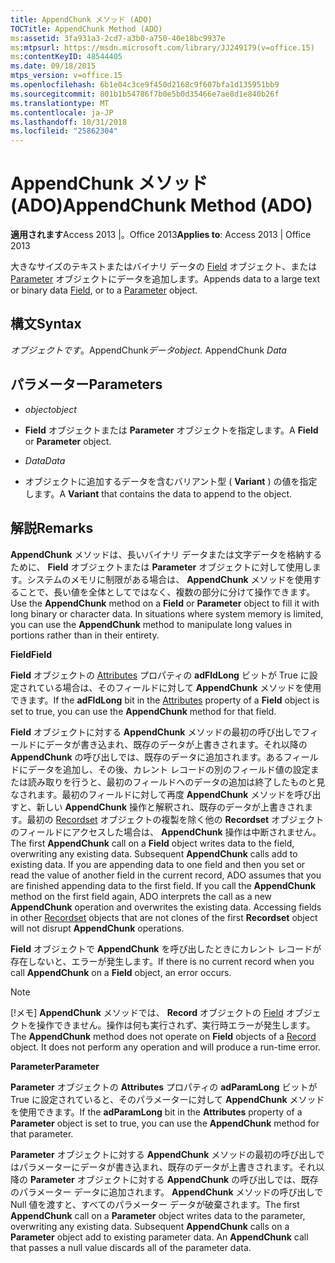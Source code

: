 ```yaml
---
title: AppendChunk メソッド (ADO)
TOCTitle: AppendChunk Method (ADO)
ms:assetid: 3fa931a3-2cd7-a3b0-a750-40e18bc9937e
ms:mtpsurl: https://msdn.microsoft.com/library/JJ249179(v=office.15)
ms:contentKeyID: 48544405
ms.date: 09/18/2015
mtps_version: v=office.15
ms.openlocfilehash: 6b1e04c3ce9f450d2168c9f607bfa1d135951bb9
ms.sourcegitcommit: 801b1b54786f7b0e5b0d35466e7ae8d1e840b26f
ms.translationtype: MT
ms.contentlocale: ja-JP
ms.lasthandoff: 10/31/2018
ms.locfileid: "25862304"
---
```

# <a name="appendchunk-method-ado"></a><span data-ttu-id="03d88-102">AppendChunk メソッド (ADO)</span><span class="sxs-lookup"><span data-stu-id="03d88-102">AppendChunk Method (ADO)</span></span>


<span data-ttu-id="03d88-103">**適用されます**Access 2013 |。Office 2013</span><span class="sxs-lookup"><span data-stu-id="03d88-103">**Applies to**: Access 2013 | Office 2013</span></span>


<span data-ttu-id="03d88-104">大きなサイズのテキストまたはバイナリ データの [Field](field-object-ado.md) オブジェクト、または [Parameter](parameter-object-ado.md) オブジェクトにデータを追加します。</span><span class="sxs-lookup"><span data-stu-id="03d88-104">Appends data to a large text or binary data [Field](field-object-ado.md), or to a [Parameter](parameter-object-ado.md) object.</span></span>

## <a name="syntax"></a><span data-ttu-id="03d88-105">構文</span><span class="sxs-lookup"><span data-stu-id="03d88-105">Syntax</span></span>

<span data-ttu-id="03d88-106">*オブジェクトです*。AppendChunk*データ*</span><span class="sxs-lookup"><span data-stu-id="03d88-106">*object.* AppendChunk *Data*</span></span>

## <a name="parameters"></a><span data-ttu-id="03d88-107">パラメーター</span><span class="sxs-lookup"><span data-stu-id="03d88-107">Parameters</span></span>

  - <span data-ttu-id="03d88-108">*object*</span><span class="sxs-lookup"><span data-stu-id="03d88-108">*object*</span></span>

  - <span data-ttu-id="03d88-109">**Field** オブジェクトまたは **Parameter** オブジェクトを指定します。</span><span class="sxs-lookup"><span data-stu-id="03d88-109">A **Field** or **Parameter** object.</span></span>

  - <span data-ttu-id="03d88-110">*Data*</span><span class="sxs-lookup"><span data-stu-id="03d88-110">*Data*</span></span>

  - <span data-ttu-id="03d88-111">オブジェクトに追加するデータを含むバリアント型 ( **Variant** ) の値を指定します。</span><span class="sxs-lookup"><span data-stu-id="03d88-111">A **Variant** that contains the data to append to the object.</span></span>

## <a name="remarks"></a><span data-ttu-id="03d88-112">解説</span><span class="sxs-lookup"><span data-stu-id="03d88-112">Remarks</span></span>

<span data-ttu-id="03d88-p101">**AppendChunk** メソッドは、長いバイナリ データまたは文字データを格納するために、 **Field** オブジェクトまたは **Parameter** オブジェクトに対して使用します。システムのメモリに制限がある場合は、 **AppendChunk** メソッドを使用することで、長い値を全体としてではなく、複数の部分に分けて操作できます。</span><span class="sxs-lookup"><span data-stu-id="03d88-p101">Use the **AppendChunk** method on a **Field** or **Parameter** object to fill it with long binary or character data. In situations where system memory is limited, you can use the **AppendChunk** method to manipulate long values in portions rather than in their entirety.</span></span>

<span data-ttu-id="03d88-115">**Field**</span><span class="sxs-lookup"><span data-stu-id="03d88-115">**Field**</span></span>

<span data-ttu-id="03d88-116">**Field** オブジェクトの [Attributes](attributes-property-ado.md) プロパティの **adFldLong** ビットが True に設定されている場合は、そのフィールドに対して **AppendChunk** メソッドを使用できます。</span><span class="sxs-lookup"><span data-stu-id="03d88-116">If the **adFldLong** bit in the [Attributes](attributes-property-ado.md) property of a **Field** object is set to true, you can use the **AppendChunk** method for that field.</span></span>

<span data-ttu-id="03d88-p102">**Field** オブジェクトに対する **AppendChunk** メソッドの最初の呼び出しでフィールドにデータが書き込まれ、既存のデータが上書きされます。それ以降の **AppendChunk** の呼び出しでは、既存のデータに追加されます。あるフィールドにデータを追加し、その後、カレント レコードの別のフィールド値の設定または読み取りを行うと、最初のフィールドへのデータの追加は終了したものと見なされます。最初のフィールドに対して再度 **AppendChunk** メソッドを呼び出すと、新しい **AppendChunk** 操作と解釈され、既存のデータが上書きされます。最初の [Recordset](recordset-object-ado.md) オブジェクトの複製を除く他の **Recordset** オブジェクトのフィールドにアクセスした場合は、 **AppendChunk** 操作は中断されません。</span><span class="sxs-lookup"><span data-stu-id="03d88-p102">The first **AppendChunk** call on a **Field** object writes data to the field, overwriting any existing data. Subsequent **AppendChunk** calls add to existing data. If you are appending data to one field and then you set or read the value of another field in the current record, ADO assumes that you are finished appending data to the first field. If you call the **AppendChunk** method on the first field again, ADO interprets the call as a new **AppendChunk** operation and overwrites the existing data. Accessing fields in other [Recordset](recordset-object-ado.md) objects that are not clones of the first **Recordset** object will not disrupt **AppendChunk** operations.</span></span>

<span data-ttu-id="03d88-122">**Field** オブジェクトで **AppendChunk** を呼び出したときにカレント レコードが存在しないと、エラーが発生します。</span><span class="sxs-lookup"><span data-stu-id="03d88-122">If there is no current record when you call **AppendChunk** on a **Field** object, an error occurs.</span></span>


> [!NOTE]
> <span data-ttu-id="03d88-p103">[!メモ] **AppendChunk** メソッドでは、 **Record** オブジェクトの [Field](record-object-ado.md) オブジェクトを操作できません。操作は何も実行されず、実行時エラーが発生します。</span><span class="sxs-lookup"><span data-stu-id="03d88-p103">The **AppendChunk** method does not operate on **Field** objects of a [Record](record-object-ado.md) object. It does not perform any operation and will produce a run-time error.</span></span>



<span data-ttu-id="03d88-125">**Parameter**</span><span class="sxs-lookup"><span data-stu-id="03d88-125">**Parameter**</span></span>

<span data-ttu-id="03d88-126">**Parameter** オブジェクトの **Attributes** プロパティの **adParamLong** ビットが True に設定されていると、そのパラメーターに対して **AppendChunk** メソッドを使用できます。</span><span class="sxs-lookup"><span data-stu-id="03d88-126">If the **adParamLong** bit in the **Attributes** property of a **Parameter** object is set to true, you can use the **AppendChunk** method for that parameter.</span></span>

<span data-ttu-id="03d88-p104">**Parameter** オブジェクトに対する **AppendChunk** メソッドの最初の呼び出しではパラメーターにデータが書き込まれ、既存のデータが上書きされます。それ以降の **Parameter** オブジェクトに対する **AppendChunk** の呼び出しでは、既存のパラメーター データに追加されます。 **AppendChunk** メソッドの呼び出しで Null 値を渡すと、すべてのパラメーター データが破棄されます。</span><span class="sxs-lookup"><span data-stu-id="03d88-p104">The first **AppendChunk** call on a **Parameter** object writes data to the parameter, overwriting any existing data. Subsequent **AppendChunk** calls on a **Parameter** object add to existing parameter data. An **AppendChunk** call that passes a null value discards all of the parameter data.</span></span>

